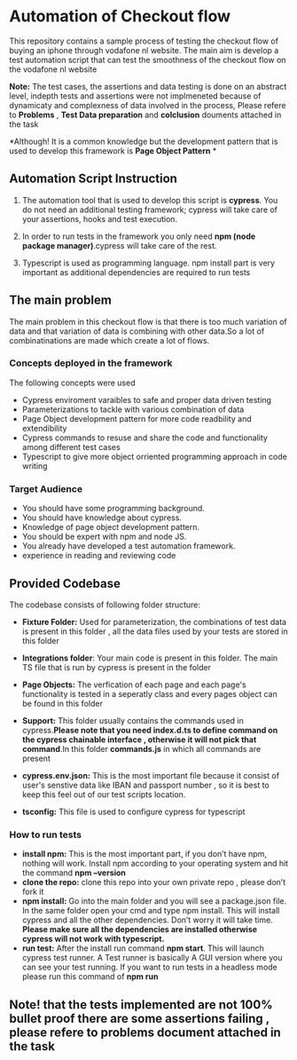 # Automation of Checkout flow  

This repository contains a sample process of testing the checkout flow of  buying an iphone through vodafone nl website. The main aim is develop a test automation script that can test the smoothness of the checkout flow  on the vodafone nl website

**Note:** The test cases, the assertions and data testing is done on an abstract level, indepth tests and assertions were not implmeneted because of dynamicaty and complexness of data involved in the process, Please refere to **Problems** , **Test Data preparation** and **colclusion** douments attached in the task   

*Although! It is a common knowledge but the development pattern that is used to develop this framework is **Page Object Pattern** *

## Automation Script Instruction

1. The automation tool that is used to develop this script is **cypress**. You do not need an additional testing framework; cypress will take care of your assertions, hooks and test execution.  

2. In order to run tests in the framework you only need **npm (node package manager)**.cypress will take care of the rest. 

3. Typescript is used as programming language. npm install part is very important as additional dependencies are required to run tests

## The main problem 

The main problem in this checkout flow is that there is too much variation of data and that variation of data is combining with other data.So a lot of combinatinations are made which create a lot of flows.  

### Concepts deployed in the framework

The following concepts were used 
- Cypress enviroment varaibles to safe and proper data driven testing 
- Parameterizations to tackle with various combination of data 
- Page Object development pattern for more code readbility and extendibility 
- Cypress commands to resuse and share  the code and functionality among different test cases  
- Typescript to give more object orriented programming approach in code writing 


### Target Audience 

- You should have some programming background.
- You should have knowledge about cypress.
- Knowledge of page object development pattern.
- You should be expert with npm and node JS.
- You already have developed a test automation framework.
- experience in reading and reviewing code 


## Provided Codebase

The codebase consists of following folder structure:
- **Fixture Folder:** Used for parameterization, the combinations of test data is present in this folder , all the data files used by your tests are stored in this folder 
- **Integrations folder**: Your main code is present in this folder. The main TS file that is run by cypress is present in the folder  
- **Page Objects:** The verfication of each page and each page's functionality is tested in a seperatly class and every pages object can be found in this folder

- **Support:** This folder usually contains the commands used in cypress.**Please note that you need index.d.ts to define command on the cypress chainable interface , otherwise it will not pick that command**.In this folder **commands.js** in which all commands are present
- **cypress.env.json:** This is the most important file because it consist of user's senstive data like IBAN and passport number , so it is best to keep this feel out of our test scripts location. 
- **tsconfig:** This file is used to configure cypress for typescript     



### How to run tests 


- **install npm:** This is the most important part, if you don’t have npm, nothing will work. Install npm according to your operating system and hit the command **npm –version** 
- **clone the repo:** clone this repo into your own private repo , please don’t fork it  
- **npm install:** Go into the main folder and you will see a package.json file. In the same folder open your cmd and type npm install. This will install cypress and all the other dependencies. Don’t worry it will take time. **Please make sure all the dependencies are installed otherwise cypress will not work with typescript.**  
- **run test:** After the install run command **npm start**. This will launch cypress test runner. A  Test runner is basically A GUI version where you can see your test running. If you want to  run tests in a headless mode please run this command of **npm run**      

## Note! that the tests implemented are not 100% bullet proof there are some assertions failing , please refere to problems document attached in the task 